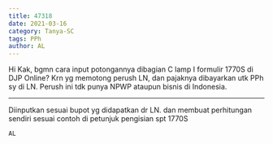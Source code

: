 ```yaml
---
title: 47318
date: 2021-03-16
category: Tanya-SC
tags: PPh
author: AL
---
```


Hi Kak, bgmn cara input potongannya dibagian C lamp I formulir 1770S di DJP Online? Krn yg memotong perush LN, dan pajaknya dibayarkan utk PPh sy di LN. Perush ini tdk punya NPWP ataupun bisnis di Indonesia.

---

Diinputkan sesuai bupot yg didapatkan dr LN. dan membuat perhitungan sendiri sesuai contoh di petunjuk pengisian spt 1770S

`AL`
